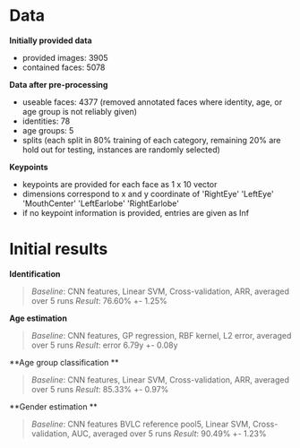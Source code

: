 Data
====

**Initially provided data**

 -  provided images: 3905
 -  contained faces: 5078

**Data after pre-processing**

 - useable faces: 4377 (removed annotated faces where identity, age, or age group is not reliably given)
 - identities: 78
 - age groups: 5
 - splits (each split in 80% training of each category, remaining 20% are hold out for testing, instances are randomly selected)

**Keypoints**

 - keypoints are provided for each face as 1 x 10 vector
 - dimensions correspond to x and y coordinate of  'RightEye'  'LeftEye'  'MouthCenter'  'LeftEarlobe'  'RightEarlobe'
 - if no keypoint information is provided, entries are given as Inf


Initial results
===================

**Identification**
>*Baseline*: CNN features, Linear SVM, Cross-validation, ARR, averaged over 5 runs
>*Result*: 76.60% +- 1.25%

**Age estimation**
>*Baseline*: CNN features, GP regression, RBF kernel, L2 error, averaged over 5 runs
>*Result*: error 6.79y +- 0.08y

**Age group classification **
>*Baseline*: CNN features, Linear SVM, Cross-validation, ARR, averaged over 5 runs
>*Result*: 85.33% +- 0.97%

**Gender estimation **
>*Baseline*: CNN features BVLC reference pool5, Linear SVM, Cross-validation, AUC, averaged over 5 runs
>*Result*: 90.49% +- 1.23%